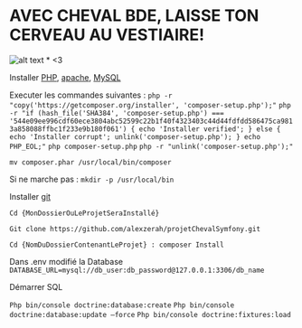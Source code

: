 # AVEC CHEVAL BDE, LAISSE TON CERVEAU AU VESTIAIRE!

![alt text](https://i.imgur.com/tQaqsVN.png "BDE CHEVAL")
*
<3

Installer [PHP](http://php.net/downloads.php), [apache](https://httpd.apache.org/download.cgi), [MySQL](https://www.mysql.com/fr/downloads/)

Executer les commandes suivantes : 
`php -r "copy('https://getcomposer.org/installer', 'composer-setup.php');"`
`php -r "if (hash_file('SHA384', 'composer-setup.php') === '544e09ee996cdf60ece3804abc52599c22b1f40f4323403c44d44fdfdd586475ca9813a858088ffbc1f233e9b180f061') { echo 'Installer verified'; } else { echo 'Installer corrupt'; unlink('composer-setup.php'); } echo PHP_EOL;"`
`php composer-setup.php`
`php -r "unlink('composer-setup.php');"`

`mv composer.phar /usr/local/bin/composer`

Si ne marche pas : `mkdir -p /usr/local/bin`

Installer [git](https://git-scm.com/downloads)


`Cd {MonDossierOuLeProjetSeraInstallé} `

`Git clone https://github.com/alexzerah/projetChevalSymfony.git`

`Cd {NomDuDossierContenantLeProjet} : composer Install`

Dans .env modifié la Database `DATABASE_URL=mysql://db_user:db_password@127.0.0.1:3306/db_name`

Démarrer SQL

`Php bin/console doctrine:database:create`
`Php bin/console doctrine:database:update —force`
`Php bin/console doctrine:fixtures:load`

